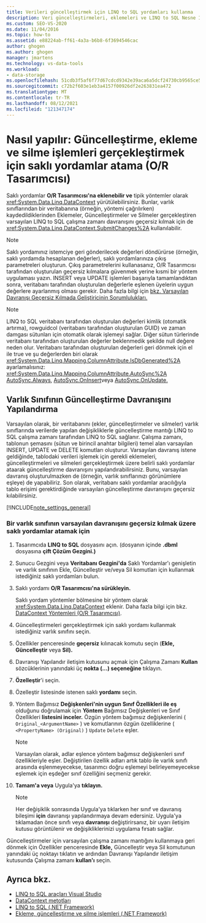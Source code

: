 ```yaml
---
title: Verileri güncelleştirmek için LINQ to SQL yordamları kullanma
description: Veri güncelleştirmeleri, eklemeleri ve LINQ to SQL Nesne İlişkisel Tasarımcısı gerçekleştirmek için LINQ to SQL Nesne İlişkisel Tasarımcısı (O/R Tasarımcısı) içinde saklı yordamları kullanın.
ms.custom: SEO-VS-2020
ms.date: 11/04/2016
ms.topic: how-to
ms.assetid: e88224ab-ff61-4a3a-b6b8-6f3694546cac
author: ghogen
ms.author: ghogen
manager: jmartens
ms.technology: vs-data-tools
ms.workload:
- data-storage
ms.openlocfilehash: 51cdb3f5af6f77d67cdcd9342e39aca6a5dcf24730cb9565ce5b0404b24e1543
ms.sourcegitcommit: c72b2f603e1eb3a4157f00926df2e263831ea472
ms.translationtype: MT
ms.contentlocale: tr-TR
ms.lasthandoff: 08/12/2021
ms.locfileid: "121347174"
---
```

# <a name="how-to-assign-stored-procedures-to-perform-updates-inserts-and-deletes-or-designer"></a>Nasıl yapılır: Güncelleştirme, ekleme ve silme işlemleri gerçekleştirmek için saklı yordamlar atama (O/R Tasarımcısı)

Saklı yordamlar **O/R Tasarımcısı'na eklenebilir ve** tipik yöntemler olarak <xref:System.Data.Linq.DataContext> yürütülebilirsiniz. Bunlar, varlık sınıflarından bir veritabanına (örneğin, yöntemi çağrılırken) kaydedildiklerinden Eklemeler, Güncelleştirmeler ve Silmeler gerçekleştiren varsayılan LINQ to SQL çalışma zamanı davranışını geçersiz kılmak için de <xref:System.Data.Linq.DataContext.SubmitChanges%2A> kullanılabilir.

> [!NOTE]
> Saklı yordamınız istemciye geri gönderilecek değerleri döndürürse (örneğin, saklı yordamda hesaplanan değerler), saklı yordamlarınıza çıkış parametreleri oluşturun. Çıkış parametrelerini kullanasanız, O/R Tasarımcısı tarafından oluşturulan geçersiz kılmalara güvenmek yerine kısmi bir yöntem uygulaması yazın. INSERT veya UPDATE işlemleri başarıyla tamamlandıktan sonra, veritabanı tarafından oluşturulan değerlerle eşlenen üyelerin uygun değerlere ayarlanmış olması gerekir. Daha fazla bilgi için [bkz. Varsayılan Davranışı Geçersiz Kılmada Geliştiricinin Sorumlulukları.](/dotnet/framework/data/adonet/sql/linq/responsibilities-of-the-developer-in-overriding-default-behavior)

> [!NOTE]
> LINQ to SQL veritabanı tarafından oluşturulan değerleri kimlik (otomatik artırma), rowguidcol (veritabanı tarafından oluşturulan GUID) ve zaman damgası sütunları için otomatik olarak işlemeyi sağlar. Diğer sütun türlerinde veritabanı tarafından oluşturulan değerler beklenmedik şekilde null değere neden olur. Veritabanı tarafından oluşturulan değerleri geri dönmek için el ile true ve şu değerlerden biri olarak <xref:System.Data.Linq.Mapping.ColumnAttribute.IsDbGenerated%2A> ayarlamalısınız:  <xref:System.Data.Linq.Mapping.ColumnAttribute.AutoSync%2A> [AutoSync.Always](<xref:System.Data.Linq.Mapping.AutoSync.Always>), [AutoSync.OnInsert](<xref:System.Data.Linq.Mapping.AutoSync.OnInsert>)veya [AutoSync.OnUpdate.](<xref:System.Data.Linq.Mapping.AutoSync.OnUpdate>)

## <a name="configure-the-update-behavior-of-an-entity-class"></a>Varlık Sınıfının Güncelleştirme Davranışını Yapılandırma

Varsayılan olarak, bir veritabanını (ekler, güncelleştirmeler ve silmeler) varlık sınıflarında verilerde yapılan değişikliklerle güncelleştirme mantığı LINQ to SQL çalışma zamanı tarafından LINQ to SQL sağlanır. Çalışma zamanı, tablonun şemasını (sütun ve birincil anahtar bilgileri) temel alan varsayılan INSERT, UPDATE ve DELETE komutları oluşturur. Varsayılan davranış istene geldiğinde, tablodaki verileri işlemek için gerekli eklemeleri, güncelleştirmeleri ve silmeleri gerçekleştirmek üzere belirli saklı yordamlar ataarak güncelleştirme davranışını yapılandırabilirsiniz. Bunu, varsayılan davranış oluşturulmazken de (örneğin, varlık sınıflarınızı görünümlere eşleye) de yapabiliriz. Son olarak, veritabanı saklı yordamlar aracılığıyla tablo erişimi gerektirdiğinde varsayılan güncelleştirme davranışını geçersiz kılabilirsiniz.

[!INCLUDE[note_settings_general](../data-tools/includes/note_settings_general_md.md)]

### <a name="to-assign-stored-procedures-to-override-the-default-behavior-of-an-entity-class"></a>Bir varlık sınıfının varsayılan davranışını geçersiz kılmak üzere saklı yordamlar atamak için

1. Tasarımcıda **LINQ to SQL** dosyasını açın. (dosyanın içinde **.dbml** dosyasına **çift Çözüm Gezgini.)**

2. Sunucu Gezgini  veya **Veritabanı Gezgini'da** Saklı Yordamlar'ı genişletin ve varlık sınıfının Ekle, Güncelleştir ve/veya Sil komutları için kullanmak istediğiniz saklı yordamları bulun. 

3. Saklı yordamı **O/R Tasarımcısı'na sürükleyin.**

     Saklı yordam yöntemler bölmesine bir yöntem olarak <xref:System.Data.Linq.DataContext> eklenir. Daha fazla bilgi için bkz. [DataContext Yöntemleri (O/R Tasarımcısı)](../data-tools/datacontext-methods-o-r-designer.md).

4. Güncelleştirmeleri gerçekleştirmek için saklı yordamı kullanmak istediğiniz varlık sınıfını seçin.

5. Özellikler penceresinde **geçersiz** kılınacak komutu seçin (**Ekle,** **Güncelleştir** veya **Sil).**

6. Davranışı Yapılandır iletişim kutusunu açmak için Çalışma Zamanı **Kullan** sözcüklerinin yanındaki üç **nokta (...) seçeneğine** tıklayın.

7. **Özelleştir**'i seçin.

8. Özelleştir listesinde istenen saklı **yordamı** seçin.

9. Yöntem Bağımsız **Değişkenleri'nin uygun** **Sınıf Özellikleri ile eş** olduğunu doğrulamak için **Yöntem** Bağımsız Değişkenleri ve Sınıf Özellikleri **listesini inceler.** Özgün yöntem bağımsız değişkenlerini ( `Original_<ArgumentName>` ) ve komutlarının özgün özelliklerine ( `<PropertyName> (Original)` ) `Update` `Delete` eşler.

    > [!NOTE]
    > Varsayılan olarak, adlar eşlence yöntem bağımsız değişkenleri sınıf özellikleriyle eşler. Değiştirilen özellik adları artık tablo ile varlık sınıfı arasında eşlenmeyecekse, tasarımcı doğru eşlemeyi belirleyemeyecekse eşlemek için eşdeğer sınıf özelliğini seçmeniz gerekir.

10. **Tamam'a veya** Uygula'ya **tıklayın.**

    > [!NOTE]
    > Her değişiklik sonrasında Uygula'ya tıklarken her sınıf ve davranış bileşimi **için** davranışı yapılandırmaya devam edersiniz. Uygula'ya tıklamadan önce sınıfı veya **davranışı** değiştirirsanız, bir uyarı iletişim kutusu görüntülenir ve değişikliklerinizi uygulama fırsatı sağlar.

Güncelleştirmeler için varsayılan çalışma zamanı mantığını kullanmaya geri dönmek için Özellikler  penceresinde **Ekle,** Güncelleştir veya  Sil komutunun yanındaki üç noktayı tıklatın ve ardından Davranışı Yapılandır iletişim kutusunda Çalışma zamanı **kullan'ı** seçin. 

## <a name="see-also"></a>Ayrıca bkz.

- [LINQ to SQL araçları Visual Studio](../data-tools/linq-to-sql-tools-in-visual-studio2.md)
- [DataContext metotları](../data-tools/datacontext-methods-o-r-designer.md)
- [LINQ to SQL (.NET Framework)](/dotnet/framework/data/adonet/sql/linq/index)
- [Ekleme, güncelleştirme ve silme işlemleri (.NET Framework)](/dotnet/framework/data/adonet/sql/linq/insert-update-and-delete-operations)
